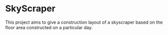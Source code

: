 # SkyScraper
This project aims to give a construction layout of a skyscraper based on the floor area constructed on a particular day.
